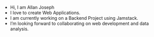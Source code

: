 - Hi, I am Allan Joseph
- I love to create Web Applications.
 - I am currently working on a Backend Project using Jamstack.
 - I’m looking forward to collaborating on web development and data analysis.

<!---
Allan2024/Allan2024 is a ✨ special ✨ repository because its `README.md` (this file) appears on your GitHub profile.
You can click the Preview link to take a look at your changes.
--->

